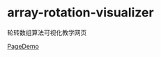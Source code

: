 # array-rotation-visualizer
轮转数组算法可视化教学网页

[PageDemo](https://f14xuanlv.github.io/array-rotation-visualizer/ "轮转数组算法可视化教学网页")
